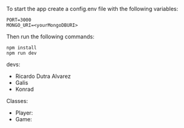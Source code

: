To start the app create a config.env file with the following variables:

```
PORT=3000
MONGO_URI=<yourMongoDBURI>
```

Then run the following commands:

```
npm install
npm run dev
```



devs:

+ Ricardo Dutra Alvarez
+ Galis
+ Konrad

Classes:

+ Player:
+ Game:

